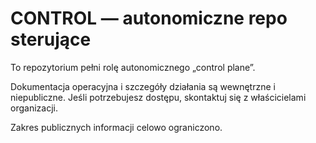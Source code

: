 # CONTROL — autonomiczne repo sterujące

To repozytorium pełni rolę autonomicznego „control plane”.

Dokumentacja operacyjna i szczegóły działania są wewnętrzne i niepubliczne.
Jeśli potrzebujesz dostępu, skontaktuj się z właścicielami organizacji.

Zakres publicznych informacji celowo ograniczono.

